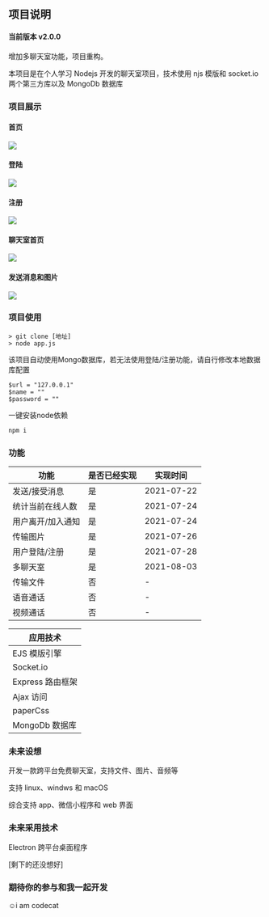 ## 项目说明

#### 当前版本 v2.0.0

增加多聊天室功能，项目重构。

本项目是在个人学习 Nodejs 开发的聊天室项目，技术使用 njs 模版和 socket.io 两个第三方库以及 MongoDb 数据库

### 项目展示

#### 首页

![](https://i0.hdslb.com/bfs/album/d2bcbd9881216642c705b51e497df01f8746dd65.png)

#### 登陆

![](https://i0.hdslb.com/bfs/album/bf4a0e7d400aeaa990e41fa866ece4d74f439115.png)

#### 注册

![](https://i0.hdslb.com/bfs/album/4a727e555a9a3023b2e35c8ea71bb13502085bf8.png)

#### 聊天室首页

![](https://i0.hdslb.com/bfs/album/2fbd75f3d5f8ccacf61cbeaea37a66a4e232aebc.png)

#### 发送消息和图片

![](https://i0.hdslb.com/bfs/album/f591539df17793ca6adb4aad8e5b8c42d9e73607.png)

### 项目使用

```
> git clone [地址]
> node app.js
```

该项目自动使用Mongo数据库，若无法使用登陆/注册功能，请自行修改本地数据库配置

```
$url = "127.0.0.1"
$name = ""
$password = ""
```

一键安装node依赖

```js
npm i
```

### 功能

| 功能              | 是否已经实现 | 实现时间   |
| ----------------- | ------------ | ---------- |
| 发送/接受消息     | 是           | 2021-07-22 |
| 统计当前在线人数  | 是           | 2021-07-24 |
| 用户离开/加入通知 | 是           | 2021-07-24 |
| 传输图片          | 是           | 2021-07-26 |
| 用户登陆/注册     | 是           | 2021-07-28 |
| 多聊天室          | 是           | 2021-08-03 |
| 传输文件          | 否           | -          |
| 语音通话          | 否           | -          |
| 视频通话          | 否           | -          |

| 应用技术         |
| ---------------- |
| EJS 模版引擎     |
| Socket.io        |
| Express 路由框架 |
| Ajax 访问        |
| paperCss         |
| MongoDb 数据库   |

### 未来设想

开发一款跨平台免费聊天室，支持文件、图片、音频等

支持 linux、windws 和 macOS

综合支持 app、微信小程序和 web 界面

### 未来采用技术

Electron 跨平台桌面程序

[剩下的还没想好]

### 期待你的参与和我一起开发

☺️i am codecat
